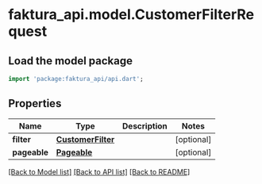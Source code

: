 # faktura_api.model.CustomerFilterRequest

## Load the model package
```dart
import 'package:faktura_api/api.dart';
```

## Properties
Name | Type | Description | Notes
------------ | ------------- | ------------- | -------------
**filter** | [**CustomerFilter**](CustomerFilter.md) |  | [optional] 
**pageable** | [**Pageable**](Pageable.md) |  | [optional] 

[[Back to Model list]](../README.md#documentation-for-models) [[Back to API list]](../README.md#documentation-for-api-endpoints) [[Back to README]](../README.md)


